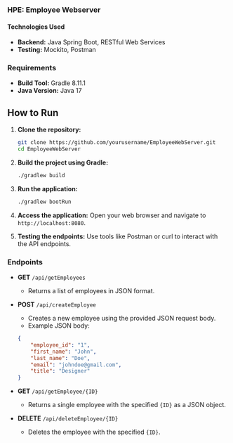 
### HPE: Employee Webserver

#### Technologies Used
- **Backend:** Java Spring Boot, RESTful Web Services
- **Testing:** Mockito, Postman

### Requirements
- **Build Tool:** Gradle 8.11.1
- **Java Version:** Java 17

## How to Run

1. **Clone the repository:**
    ```sh
    git clone https://github.com/yourusername/EmployeeWebServer.git
    cd EmployeeWebServer
    ```

2. **Build the project using Gradle:**
    ```sh
    ./gradlew build
    ```

3. **Run the application:**
    ```sh
    ./gradlew bootRun
    ```

4. **Access the application:**
    Open your web browser and navigate to `http://localhost:8080`.

5. **Testing the endpoints:**
    Use tools like Postman or curl to interact with the API endpoints.

### Endpoints

- **GET** `/api/getEmployees`
    - Returns a list of employees in JSON format.

- **POST** `/api/createEmployee`
    - Creates a new employee using the provided JSON request body.
    - Example JSON body:
    ```json
    {
        "employee_id": "1",
        "first_name": "John",
        "last_name": "Doe",
        "email": "johndoe@gmail.com",
        "title": "Designer"
    }
    ```

- **GET** `/api/getEmployee/{ID}`
    - Returns a single employee with the specified `{ID}` as a JSON object.

- **DELETE** `/api/deleteEmployee/{ID}`
    - Deletes the employee with the specified `{ID}`.